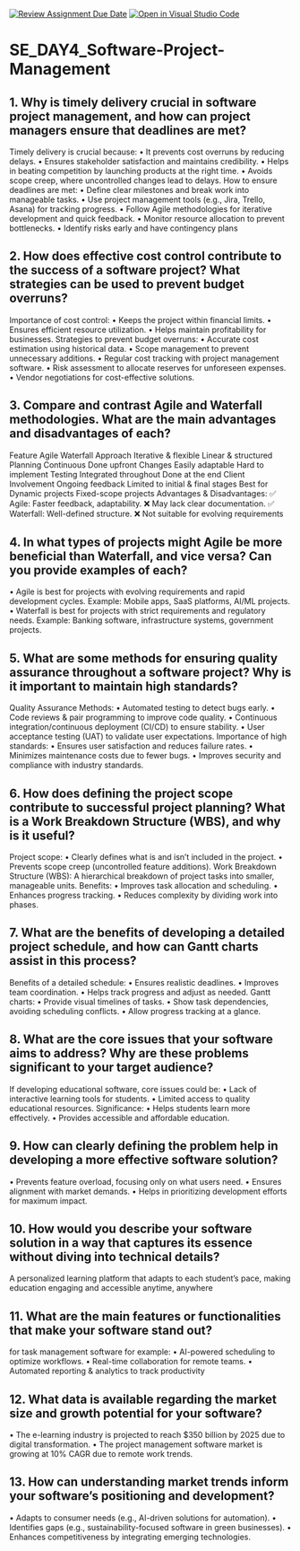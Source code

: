 [![Review Assignment Due Date](https://classroom.github.com/assets/deadline-readme-button-22041afd0340ce965d47ae6ef1cefeee28c7c493a6346c4f15d667ab976d596c.svg)](https://classroom.github.com/a/9pw6JKcu)
[![Open in Visual Studio Code](https://classroom.github.com/assets/open-in-vscode-2e0aaae1b6195c2367325f4f02e2d04e9abb55f0b24a779b69b11b9e10269abc.svg)](https://classroom.github.com/online_ide?assignment_repo_id=18491924&assignment_repo_type=AssignmentRepo)
# SE_DAY4_Software-Project-Management
## 1. Why is timely delivery crucial in software project management, and how can project managers ensure that deadlines are met?
Timely delivery is crucial because:
•	It prevents cost overruns by reducing delays.
•	Ensures stakeholder satisfaction and maintains credibility.
•	Helps in beating competition by launching products at the right time.
•	Avoids scope creep, where uncontrolled changes lead to delays.
How to ensure deadlines are met:
•	Define clear milestones and break work into manageable tasks.
•	Use project management tools (e.g., Jira, Trello, Asana) for tracking progress.
•	Follow Agile methodologies for iterative development and quick feedback.
•	Monitor resource allocation to prevent bottlenecks.
•	Identify risks early and have contingency plans

## 2. How does effective cost control contribute to the success of a software project? What strategies can be used to prevent budget overruns?
Importance of cost control:
•	Keeps the project within financial limits.
•	Ensures efficient resource utilization.
•	Helps maintain profitability for businesses.
Strategies to prevent budget overruns:
•	Accurate cost estimation using historical data.
•	Scope management to prevent unnecessary additions.
•	Regular cost tracking with project management software.
•	Risk assessment to allocate reserves for unforeseen expenses.
•	Vendor negotiations for cost-effective solutions.

## 3. Compare and contrast Agile and Waterfall methodologies. What are the main advantages and disadvantages of each?
Feature	Agile	Waterfall
Approach	Iterative & flexible	Linear & structured
Planning	Continuous	Done upfront
Changes	Easily adaptable	Hard to implement
Testing	Integrated throughout	Done at the end
Client Involvement	Ongoing feedback	Limited to initial & final stages
Best for	Dynamic projects	Fixed-scope projects
Advantages & Disadvantages:
✅ Agile: Faster feedback, adaptability. ❌ May lack clear documentation.
✅ Waterfall: Well-defined structure. ❌ Not suitable for evolving requirements

## 4. In what types of projects might Agile be more beneficial than Waterfall, and vice versa? Can you provide examples of each?
•	Agile is best for projects with evolving requirements and rapid development cycles.
Example: Mobile apps, SaaS platforms, AI/ML projects.
•	Waterfall is best for projects with strict requirements and regulatory needs.
Example: Banking software, infrastructure systems, government projects.

## 5. What are some methods for ensuring quality assurance throughout a software project? Why is it important to maintain high standards?
Quality Assurance Methods:
•	Automated testing to detect bugs early.
•	Code reviews & pair programming to improve code quality.
•	Continuous integration/continuous deployment (CI/CD) to ensure stability.
•	User acceptance testing (UAT) to validate user expectations.
Importance of high standards:
•	Ensures user satisfaction and reduces failure rates.
•	Minimizes maintenance costs due to fewer bugs.
•	Improves security and compliance with industry standards.

## 6. How does defining the project scope contribute to successful project planning? What is a Work Breakdown Structure (WBS), and why is it useful?
Project scope:
•	Clearly defines what is and isn’t included in the project.
•	Prevents scope creep (uncontrolled feature additions).
Work Breakdown Structure (WBS):
A hierarchical breakdown of project tasks into smaller, manageable units.
Benefits:
•	Improves task allocation and scheduling.
•	Enhances progress tracking.
•	Reduces complexity by dividing work into phases.

## 7. What are the benefits of developing a detailed project schedule, and how can Gantt charts assist in this process?
Benefits of a detailed schedule:
•	Ensures realistic deadlines.
•	Improves team coordination.
•	Helps track progress and adjust as needed.
Gantt charts:
•	Provide visual timelines of tasks.
•	Show task dependencies, avoiding scheduling conflicts.
•	Allow progress tracking at a glance.

## 8. What are the core issues that your software aims to address? Why are these problems significant to your target audience?
If developing educational software, core issues could be:
•	Lack of interactive learning tools for students.
•	Limited access to quality educational resources.
Significance:
•	Helps students learn more effectively.
•	Provides accessible and affordable education.

## 9. How can clearly defining the problem help in developing a more effective software solution?
•	Prevents feature overload, focusing only on what users need.
•	Ensures alignment with market demands.
•	Helps in prioritizing development efforts for maximum impact.

## 10. How would you describe your software solution in a way that captures its essence without diving into technical details?
A personalized learning platform that adapts to each student’s pace, making education engaging and accessible anytime, anywhere
## 11. What are the main features or functionalities that make your software stand out?
for task management software for example:
•	AI-powered scheduling to optimize workflows.
•	Real-time collaboration for remote teams.
•	Automated reporting & analytics to track productivity

## 12. What data is available regarding the market size and growth potential for your software?
•	The e-learning industry is projected to reach $350 billion by 2025 due to digital transformation.
•	The project management software market is growing at 10% CAGR due to remote work trends.

## 13. How can understanding market trends inform your software’s positioning and development?
•	Adapts to consumer needs (e.g., AI-driven solutions for automation).
•	Identifies gaps (e.g., sustainability-focused software in green businesses).
•	Enhances competitiveness by integrating emerging technologies.

